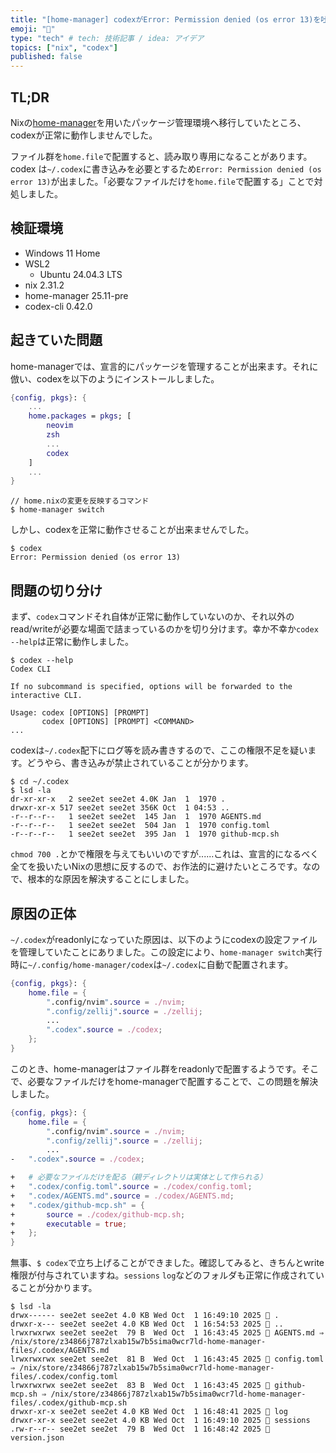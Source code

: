 ```yaml
---
title: "[home-manager] codexがError: Permission denied (os error 13)を吐く問題への対処法"
emoji: "🌟"
type: "tech" # tech: 技術記事 / idea: アイデア
topics: ["nix", "codex"]
published: false
---
```


## TL;DR
Nixの[home-manager](https://github.com/nix-community/home-manager)を用いたパッケージ管理環境へ移行していたところ、codexが正常に動作しませんでした。

ファイル群を`home.file`で配置すると、読み取り専用になることがあります。codex は`~/.codex`に書き込みを必要とするため`Error: Permission denied (os error 13)`が出ました。「必要なファイルだけを`home.file`で配置する」ことで対処しました。

## 検証環境
- Windows 11 Home
- WSL2
    - Ubuntu 24.04.3 LTS
- nix 2.31.2
- home-manager 25.11-pre
- codex-cli 0.42.0

## 起きていた問題

home-managerでは、宣言的にパッケージを管理することが出来ます。それに倣い、codexを以下のようにインストールしました。
```nix:home.nix
{config, pkgs}: {
    ...
    home.packages = pkgs; [
        neovim
        zsh
        ...
        codex
    ]
    ...
}
```
```zsh:zsh
// home.nixの変更を反映するコマンド
$ home-manager switch
```

しかし、codexを正常に動作させることが出来ませんでした。
```zsh:zsh
$ codex
Error: Permission denied (os error 13)
```

## 問題の切り分け
まず、`codex`コマンドそれ自体が正常に動作していないのか、それ以外のread/writeが必要な場面で詰まっているのかを切り分けます。幸か不幸か`codex --help`は正常に動作しました。
```zsh:zsh
$ codex --help
Codex CLI

If no subcommand is specified, options will be forwarded to the interactive CLI.

Usage: codex [OPTIONS] [PROMPT]
       codex [OPTIONS] [PROMPT] <COMMAND>
...
```

codexは`~/.codex`配下にログ等を読み書きするので、ここの権限不足を疑います。どうやら、書き込みが禁止されていることが分かります。

```zsh:zsh
$ cd ~/.codex
$ lsd -la
dr-xr-xr-x   2 see2et see2et 4.0K Jan  1  1970 .
drwxr-xr-x 517 see2et see2et 356K Oct  1 04:53 ..
-r--r--r--   1 see2et see2et  145 Jan  1  1970 AGENTS.md
-r--r--r--   1 see2et see2et  504 Jan  1  1970 config.toml
-r--r--r--   1 see2et see2et  395 Jan  1  1970 github-mcp.sh
```

`chmod 700 .`とかで権限を与えてもいいのですが......これは、宣言的になるべく全てを扱いたいNixの思想に反するので、お作法的に避けたいところです。なので、根本的な原因を解決することにしました。

## 原因の正体
`~/.codex`がreadonlyになっていた原因は、以下のようにcodexの設定ファイルを管理していたことにありました。この設定により、`home-manager switch`実行時に`~/.config/home-manager/codex`は`~/.codex`に自動で配置されます。
```nix:home.nix
{config, pkgs}: {
    home.file = {
        ".config/nvim".source = ./nvim;
        ".config/zellij".source = ./zellij;
        ...
        ".codex".source = ./codex;
    };
}
```
このとき、home-managerはファイル群をreadonlyで配置するようです。そこで、必要なファイルだけをhome-managerで配置することで、この問題を解決しました。
```diff:home.nix
{config, pkgs}: {
    home.file = {
        ".config/nvim".source = ./nvim;
        ".config/zellij".source = ./zellij;
        ...
-   ".codex".source = ./codex;

+   # 必要なファイルだけを配る（親ディレクトリは実体として作られる）
+   ".codex/config.toml".source = ./codex/config.toml;
+   ".codex/AGENTS.md".source = ./codex/AGENTS.md;
+   ".codex/github-mcp.sh" = {
+       source = ./codex/github-mcp.sh;
+       executable = true;
+   };
}
```

無事、`$ codex`で立ち上げることができました。確認してみると、きちんとwrite権限が付与されていますね。`sessions` `log`などのフォルダも正常に作成されていることが分かります。

```zsh:zsh
$ lsd -la
drwx------ see2et see2et 4.0 KB Wed Oct  1 16:49:10 2025  .
drwxr-x--- see2et see2et 4.0 KB Wed Oct  1 16:54:53 2025  ..
lrwxrwxrwx see2et see2et  79 B  Wed Oct  1 16:43:45 2025  AGENTS.md ⇒ /nix/store/z34866j787zlxab15w7b5sima0wcr7ld-home-manager-files/.codex/AGENTS.md
lrwxrwxrwx see2et see2et  81 B  Wed Oct  1 16:43:45 2025  config.toml ⇒ /nix/store/z34866j787zlxab15w7b5sima0wcr7ld-home-manager-files/.codex/config.toml
lrwxrwxrwx see2et see2et  83 B  Wed Oct  1 16:43:45 2025  github-mcp.sh ⇒ /nix/store/z34866j787zlxab15w7b5sima0wcr7ld-home-manager-files/.codex/github-mcp.sh
drwxr-xr-x see2et see2et 4.0 KB Wed Oct  1 16:48:41 2025  log
drwxr-xr-x see2et see2et 4.0 KB Wed Oct  1 16:49:10 2025  sessions
.rw-r--r-- see2et see2et  79 B  Wed Oct  1 16:48:42 2025  version.json
```
